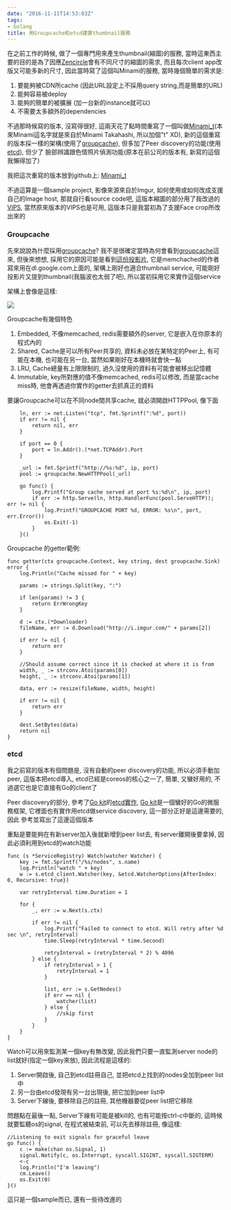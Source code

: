 ```yaml
---
date: "2016-11-11T14:53:03Z"
tags:
- Golang
title: 用Groupcache和etcd建置thumbnail服務
---
```

在之前工作的時候, 做了一個專門用來產生thumbnail(縮圖)的服務, 當時這東西主要的目的是為了因應[Zencircle](http://www.zencircle.com)會有不同尺寸的縮圖的需求,
而且每次client app改版又可能多新的尺寸, 因此當時寫了這個叫Minami的服務, 當時幾個簡單的需求是:

1. 要能夠被CDN所cache (因此URL設定上不採用query string,而是簡單的URL)
1. 能夠容易被deploy
1. 能夠的簡單的被擴展 (加一台新的instance就可以)
1. 不需要太多額外的dependencies

不過那時候寫的版本, 沒寫得很好, 這兩天花了點時間重寫了一個叫做[Minami_t](https://github.com/julianshen/minami_t)(本來Minami這名字就是來自於Minami Takahashi, 所以加個"t" XD),
新的這個重寫的版本採一樣的架構(使用了[groupcache](https://github.com/golang/groupcache)), 但多加了Peer discovery的功能(使用[etcd](https://github.com/coreos/etcd)), 但少了
臉部辨識跟色情照片偵測功能(原本在前公司的版本有, 新寫的這個我懶得加了)

我把這次重寫的版本放到github上: [Minami_t](https://github.com/julianshen/minami_t)

不過這算是一個sample project, 影像來源來自於Imgur, 如何使用或如何改成支援自己的Image host, 那就自行看source code吧, 這版本縮圖的部分用了我改過的[VIPS](https://github.com/julianshen/vips),
當然原來版本的VIPS也是可用, 這版本只是我當初為了支援Face crop所改出來的

### Groupcache ###

先來說說為什麼採用[groupcache](https://github.com/golang/groupcache)? 我不是很確定當時為何會看到[groupcache](https://github.com/golang/groupcache)這來, 但後來想想, 採用它的原因可能是看到[這份投影片](https://talks.golang.org/2013/oscon-dl.slide#43),
它是memchached的作者寫來用在dl.google.com上面的, 架構上剛好也適合thumbnail service, 可能剛好投影片又提到thumbnail(我腦波也太弱了吧), 所以當初採用它來實作這個service

架構上會像是這樣:

![](/images/posts/minami1.001.jpeg)

Groupcache有幾個特色

1. Embedded, 不像memcached, redis需要額外的server, 它是嵌入在你原本的程式內的
1. Shared, Cache是可以所有Peer共享的, 資料未必放在某特定的Peer上, 有可能在本機, 也可能在另一台, 當然如果剛好在本機時就會快一點
1. LRU, Cache總量有上限限制的, 過久沒使用的資料有可能會被移出記憶體
1. Immutable, key所對應的值不像memcached, redis可以修改, 而是當cache miss時, 他會再透過你實作的getter去抓真正的資料

要讓Groupcache可以在不同node間共享cache, 就必須開啟HTTPPool, 像下面

```golang
	ln, err := net.Listen("tcp", fmt.Sprintf(":%d", port))
	if err != nil {
		return nil, err
	}

	if port == 0 {
		port = ln.Addr().(*net.TCPAddr).Port
	}

	_url := fmt.Sprintf("http://%s:%d", ip, port)
	pool := groupcache.NewHTTPPool(_url)

	go func() {
		log.Printf("Group cache served at port %s:%d\n", ip, port)
		if err := http.Serve(ln, http.HandlerFunc(pool.ServeHTTP)); err != nil {
			log.Printf("GROUPCACHE PORT %d, ERROR: %s\n", port, err.Error())
			os.Exit(-1)
		}
	}()
```

Groupcache 的getter範例:

```golang
func getter(ctx groupcache.Context, key string, dest groupcache.Sink) error {
	log.Println("Cache missed for " + key)

	params := strings.Split(key, ":")

	if len(params) != 3 {
		return ErrWrongKey
	}

	d := ctx.(*Downloader)
	fileName, err := d.Download("http://i.imgur.com/" + params[2])

	if err != nil {
		return err
	}

	//Should assume correct since it is checked at where it is from
	width, _ := strconv.Atoi(params[0])
	height, _ := strconv.Atoi(params[1])

	data, err := resize(fileName, width, height)

	if err != nil {
		return err
	}

	dest.SetBytes(data)
	return nil
}
```

### etcd ###

我之前寫的版本有個問題是, 沒有自動的peer discovery的功能, 所以必須手動加peer, 這版本把etcd導入, etcd已經是coreos的核心之一了, 簡單, 又蠻好用的,
不過選它也是它直接有Go的client了

Peer discovery的部分, 參考了[Go kit](https://github.com/go-kit/kit)的[etcd實作](https://github.com/go-kit/kit/tree/master/sd/etcd),
[Go kit](https://github.com/go-kit/kit)是一個蠻好的Go的微服務框架, 它裡面也有實作用etcd做service discovery, 這一部分正好是這邊需要的, 因此
參考並寫出了這邊這個版本

重點是要能夠在有新server加入後就新增到peer list去, 有server離開後要拿掉, 因此必須利用到etcd的watch功能

```golang
func (s *ServiceRegistry) Watch(watcher Watcher) {
	key := fmt.Sprintf("/%s/nodes", s.name)
	log.Println("watch " + key)
	w := s.etcd_client.Watcher(key, &etcd.WatcherOptions{AfterIndex: 0, Recursive: true})

	var retryInterval time.Duration = 1

	for {
		_, err := w.Next(s.ctx)

		if err != nil {
			log.Printf("Failed to connect to etcd. Will retry after %d sec \n", retryInterval)
			time.Sleep(retryInterval * time.Second)

			retryInterval = (retryInterval * 2) % 4096
		} else {
			if retryInterval > 1 {
				retryInterval = 1
			}

			list, err := s.GetNodes()
			if err == nil {
				watcher(list)
			} else {
				//skip first
			}
		}
	}
}
````

Watch可以用來監測某一個key有無改變, 因此我們只要一直監測server node的list就好(指定一個key來放), 因此流程是這樣的:

1. Server開啟後, 自己到etcd註冊自己, 並把etcd上找到的nodes全加到peer list中
1. 另一台由etcd發現有另一台出現後, 把它加到peer list中
1. Server下線後, 要移除自己的註冊, 其他機器要從peer list把它移除

問題點在最後一點, Server下線有可能是被kill的, 也有可能按ctrl-c中斷的, 這時候就要監聽os的signal,
在程式被結束前, 可以先去移除註冊, 像這樣:

```golang
//Listening to exit signals for graceful leave
go func() {
	c := make(chan os.Signal, 1)
	signal.Notify(c, os.Interrupt, syscall.SIGINT, syscall.SIGTERM)
	<-c
	log.Println("I'm leaving")
	cm.Leave()
	os.Exit(0)
}()
```

這只是一個sample而已, 還有一些待改進的